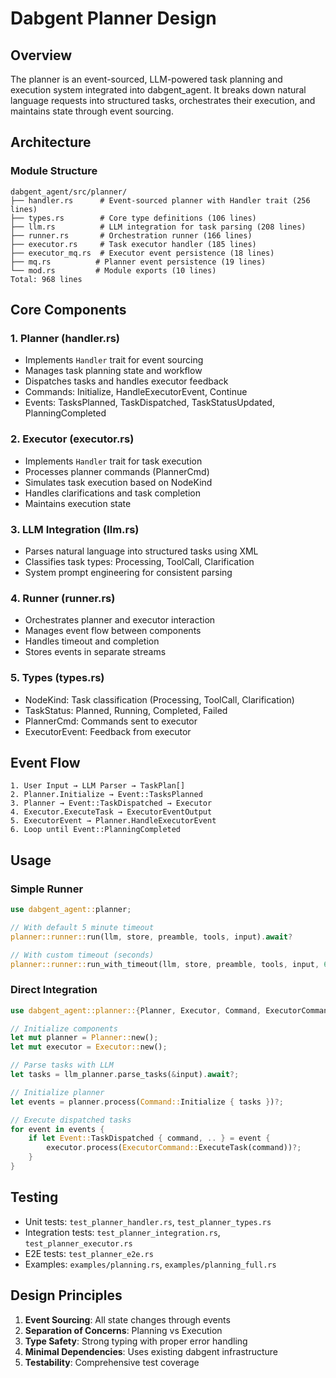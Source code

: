 # Dabgent Planner Design

## Overview

The planner is an event-sourced, LLM-powered task planning and execution system integrated into dabgent_agent. It breaks down natural language requests into structured tasks, orchestrates their execution, and maintains state through event sourcing.

## Architecture

### Module Structure
```
dabgent_agent/src/planner/
├── handler.rs      # Event-sourced planner with Handler trait (256 lines)
├── types.rs        # Core type definitions (106 lines)  
├── llm.rs          # LLM integration for task parsing (208 lines)
├── runner.rs       # Orchestration runner (166 lines)
├── executor.rs     # Task executor handler (185 lines)
├── executor_mq.rs  # Executor event persistence (18 lines)
├── mq.rs          # Planner event persistence (19 lines)
└── mod.rs         # Module exports (10 lines)
Total: 968 lines
```

## Core Components

### 1. Planner (handler.rs)
- Implements `Handler` trait for event sourcing
- Manages task planning state and workflow
- Dispatches tasks and handles executor feedback
- Commands: Initialize, HandleExecutorEvent, Continue
- Events: TasksPlanned, TaskDispatched, TaskStatusUpdated, PlanningCompleted

### 2. Executor (executor.rs)
- Implements `Handler` trait for task execution
- Processes planner commands (PlannerCmd)
- Simulates task execution based on NodeKind
- Handles clarifications and task completion
- Maintains execution state

### 3. LLM Integration (llm.rs)
- Parses natural language into structured tasks using XML
- Classifies task types: Processing, ToolCall, Clarification
- System prompt engineering for consistent parsing

### 4. Runner (runner.rs)
- Orchestrates planner and executor interaction
- Manages event flow between components
- Handles timeout and completion
- Stores events in separate streams

### 5. Types (types.rs)
- NodeKind: Task classification (Processing, ToolCall, Clarification)
- TaskStatus: Planned, Running, Completed, Failed
- PlannerCmd: Commands sent to executor
- ExecutorEvent: Feedback from executor

## Event Flow

```
1. User Input → LLM Parser → TaskPlan[]
2. Planner.Initialize → Event::TasksPlanned
3. Planner → Event::TaskDispatched → Executor
4. Executor.ExecuteTask → ExecutorEventOutput
5. ExecutorEvent → Planner.HandleExecutorEvent
6. Loop until Event::PlanningCompleted
```

## Usage

### Simple Runner
```rust
use dabgent_agent::planner;

// With default 5 minute timeout
planner::runner::run(llm, store, preamble, tools, input).await?

// With custom timeout (seconds)
planner::runner::run_with_timeout(llm, store, preamble, tools, input, 60).await?
```

### Direct Integration
```rust
use dabgent_agent::planner::{Planner, Executor, Command, ExecutorCommand};

// Initialize components
let mut planner = Planner::new();
let mut executor = Executor::new();

// Parse tasks with LLM
let tasks = llm_planner.parse_tasks(&input).await?;

// Initialize planner
let events = planner.process(Command::Initialize { tasks })?;

// Execute dispatched tasks
for event in events {
    if let Event::TaskDispatched { command, .. } = event {
        executor.process(ExecutorCommand::ExecuteTask(command))?;
    }
}
```

## Testing

- Unit tests: `test_planner_handler.rs`, `test_planner_types.rs`
- Integration tests: `test_planner_integration.rs`, `test_planner_executor.rs`
- E2E tests: `test_planner_e2e.rs`
- Examples: `examples/planning.rs`, `examples/planning_full.rs`

## Design Principles

1. **Event Sourcing**: All state changes through events
2. **Separation of Concerns**: Planning vs Execution
3. **Type Safety**: Strong typing with proper error handling
4. **Minimal Dependencies**: Uses existing dabgent infrastructure
5. **Testability**: Comprehensive test coverage